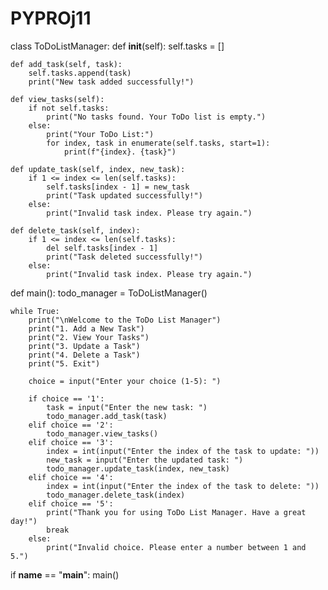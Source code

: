 # PYPROj11
class ToDoListManager:
    def __init__(self):
        self.tasks = []

    def add_task(self, task):
        self.tasks.append(task)
        print("New task added successfully!")

    def view_tasks(self):
        if not self.tasks:
            print("No tasks found. Your ToDo list is empty.")
        else:
            print("Your ToDo List:")
            for index, task in enumerate(self.tasks, start=1):
                print(f"{index}. {task}")

    def update_task(self, index, new_task):
        if 1 <= index <= len(self.tasks):
            self.tasks[index - 1] = new_task
            print("Task updated successfully!")
        else:
            print("Invalid task index. Please try again.")

    def delete_task(self, index):
        if 1 <= index <= len(self.tasks):
            del self.tasks[index - 1]
            print("Task deleted successfully!")
        else:
            print("Invalid task index. Please try again.")

def main():
    todo_manager = ToDoListManager()
    
    while True:
        print("\nWelcome to the ToDo List Manager")
        print("1. Add a New Task")
        print("2. View Your Tasks")
        print("3. Update a Task")
        print("4. Delete a Task")
        print("5. Exit")

        choice = input("Enter your choice (1-5): ")

        if choice == '1':
            task = input("Enter the new task: ")
            todo_manager.add_task(task)
        elif choice == '2':
            todo_manager.view_tasks()
        elif choice == '3':
            index = int(input("Enter the index of the task to update: "))
            new_task = input("Enter the updated task: ")
            todo_manager.update_task(index, new_task)
        elif choice == '4':
            index = int(input("Enter the index of the task to delete: "))
            todo_manager.delete_task(index)
        elif choice == '5':
            print("Thank you for using ToDo List Manager. Have a great day!")
            break
        else:
            print("Invalid choice. Please enter a number between 1 and 5.")

if __name__ == "__main__":
    main()
